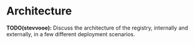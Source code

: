# Architecture

**TODO(stevvooe):** Discuss the architecture of the registry, internally and
externally, in a few different deployment scenarios.